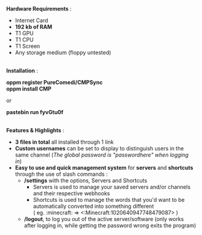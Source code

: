 **Hardware Requirements** :
- Internet Card
- **192 kb of RAM**
- T1 GPU
- T1 CPU
- T1 Screen
- Any storage medium (floppy untested)
  
\
**Installation** :

**oppm register PureComedi/CMPSync\
oppm install CMP**

or

**__pastebin run fyvGtu0f__**
  
\
**Features & Highlights** :
- **3 files in total** all installed through 1 link
- **Custom usernames** can be set to display to distinguish users in the same channel (*The global password is "passwordhere" when logging in*)
- **Easy to use and quick management system** for **servers** and **shortcuts** through the use of slash commands :
  - **/settings** with the options, Servers and Shortcuts
     - Servers is used to manage your saved servers and/or channels and their respective webhooks
     - Shortcuts is used to manage the words that you'd want to be automatically converted into something different\
       ( eg. :minecraft: => \<:Minecraft:1020640947748479087> )
  - **/logout**, to log you out of the active server/software (only works after logging in, while getting the password wrong exits the program)
